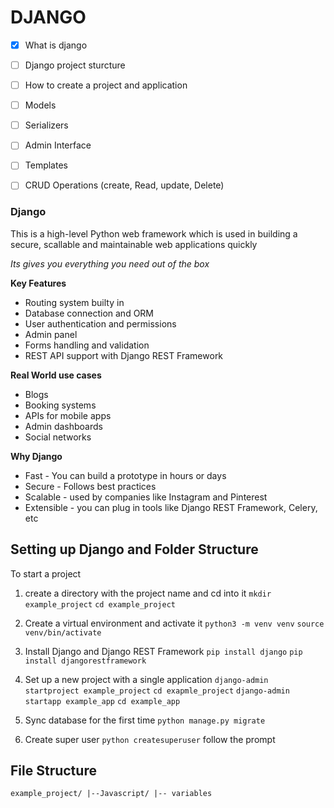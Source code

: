 # DJANGO

- [x] What is django
- [ ] Django project sturcture
- [ ] How to create a project and application
- [ ] Models
- [ ] Serializers
- [ ] Admin Interface
- [ ] Templates
- [ ] CRUD Operations (create, Read, update, Delete)


### Django
This is a high-level Python web framework which is used in building a secure, scallable and maintainable web applications quickly

_Its gives you everything you need out of the box_

**Key Features**
- Routing system builty in 
- Database connection and ORM
- User authentication and permissions
- Admin panel 
- Forms handling and validation
- REST API support with Django REST Framework

**Real World use cases**
- Blogs
- Booking systems
-  APIs for mobile apps
- Admin dashboards
- Social networks 

**Why Django**
- Fast - You can build a prototype in hours or days
- Secure - Follows best practices
- Scalable - used by companies like Instagram and Pinterest 
- Extensible - you can plug in tools like Django REST Framework, Celery, etc



## Setting up Django and Folder Structure
To start a project
1. create a directory with the project name and cd into it
    `mkdir example_project`
    `cd example_project`

2. Create a virtual environment and activate it 
    `python3 -m venv venv`
    `source venv/bin/activate`

3. Install Django and Django REST Framework 
    `pip install django`
    `pip install djangorestframework`

4. Set up a new project with a single application
    `django-admin startproject example_project`
    `cd exapmle_project`
    `django-admin startapp example_app`
    `cd example_app`

5. Sync database for the first time 
    `python manage.py migrate`

6. Create super user
    `python createsuperuser`
    follow the prompt 


## File Structure
```text
example_project/ |--Javascript/ |-- variables 

```